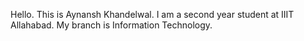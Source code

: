 Hello. This is Aynansh Khandelwal. I am a second year student at IIIT Allahabad. My branch is Information Technology.
